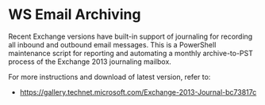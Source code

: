 # WS Email Archiving
Recent Exchange versions have built-in support of journaling for recording all inbound and outbound email messages. This is a PowerShell maintenance script for reporting and automating a monthly archive-to-PST process of the Exchange 2013 journaling mailbox.

For more instructions and download of latest version, refer to:
- https://gallery.technet.microsoft.com/Exchange-2013-Journal-bc73817c
